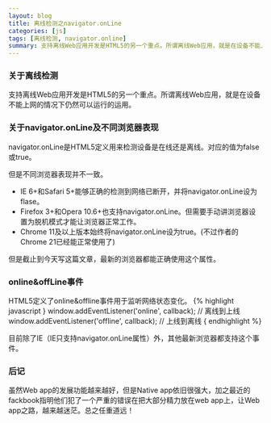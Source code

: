 ```yaml
---
layout: blog
title: 离线检测之navigator.onLine
categories: [js]
tags: [离线检测, navigator.online]
summary: 支持离线Web应用开发是HTML5的另一个重点。所谓离线Web应用，就是在设备不能上网的情况下仍然可以运行的运用
---
```

### 关于离线检测

支持离线Web应用开发是HTML5的另一个重点。所谓离线Web应用，就是在设备不能上网的情况下仍然可以运行的运用。

### 关于navigator.onLine及不同浏览器表现

navigator.onLine是HTML5定义用来检测设备是在线还是离线。对应的值为false或true。

但是不同浏览器表现并不一致。

* IE 6+和Safari 5+能够正确的检测到网络已断开，并将navigator.onLine设为flase。
* Firefox 3+和Opera 10.6+也支持navigator.onLine。但需要手动讲浏览器设置为脱机模式才能让浏览器正常工作。
* Chrome 11及以上版本始终将navigator.onLine设为true。(不过作者的Chrome 21已经能正常使用了)

但是截止到今天写这篇文章，最新的浏览器都能正确使用这个属性。

### online&offLine事件
HTML5定义了online&offline事件用于监听网络状态变化。
{% highlight javascript }
window.addEventListener('online', callback); // 离线到上线
window.addEventListener('offline', callback); // 上线到离线
{ endhighlight %}

目前除了IE（IE只支持navigator.onLine属性）外，其他最新浏览器都支持这个事件。

### 后记

虽然Web app的发展功能越来越好，但是Native app依旧很强大，加之最近的fackbook指明他们犯了一个严重的错误在把大部分精力放在web app上，让Web app之路，越来越迷茫。总之任重道远！

